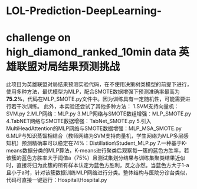 # LOL-Prediction-DeepLearning-
challenge on high_diamond_ranked_10min data
英雄联盟对局结果预测挑战
======================
此项目为英雄联盟对局结果预测实验代码，在不使用决策树类模型的前提下进行，使用多种方法，最优模型为MLP，配合SMOTE数据增强下预测准确率最高为**75.2%**，代码在MLP_SMOTE.py文件中。因为训练具有一定随机性，可能需要进行若干次训练。
此外，本实验还尝试了其他多种方法：
1.SVM支持向量机：SVM.py
2.MLP网络：MLP.py
3.MLP网络与SMOTE数组增强：MLP_SMOTE.py
4.TabNET网络与SMOTE数据增强：TabNet_SMOTE.py
5.引入MultiHeadAttention的MLP网络与SMOTE数据增强：MLP_MSA_SMOTE.py
6.MLP与知识蒸馏相结合（教师网络为SVM支持向量机，学生网络为MLP多层感知机）预测精确率可以稳定在74%：Distillation\Student_MLP.py 
7.一种基于K-means数据分类的MLP算法，K-means进行聚类后观察每一簇的蓝色方胜率，若该簇的蓝色方胜率大于阈值a（75%）且测试集划分结果与训练集聚类结果近似时，直接将归为此簇的所有样本认定为蓝色方胜利，反之亦然。当蓝色方大于1-a且小于a时，针对该簇数据训练MLP网络进行分类。整体结构与医院分诊台类似，代码可直接一键运行：Hospital\Hospital.py

